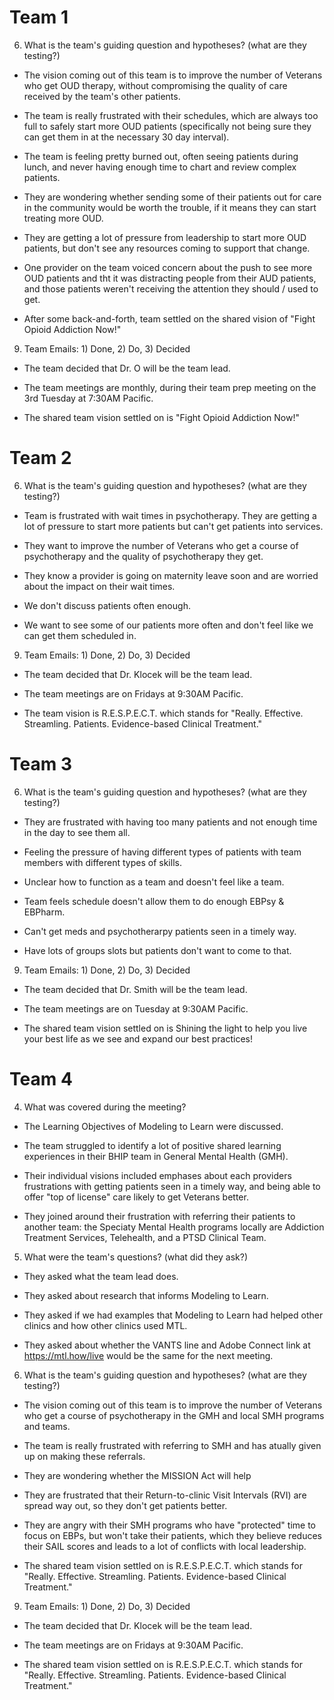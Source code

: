 # Team 1
6. What is the team's guiding question and hypotheses? (what are they testing?)

- The vision coming out of this team is to improve the number of Veterans who get OUD therapy, without compromising the quality of care received by the team's other patients.

- The team is really frustrated with their schedules, which are always too full to safely start more OUD patients (specifically not being sure they can get them in at the necessary 30 day interval). 

- The team is feeling pretty burned out, often seeing patients during lunch, and never having enough time to chart and review complex patients.

- They are wondering whether sending some of their patients out for care in the community would be worth the trouble, if it means they can start treating more OUD.

- They are getting a lot of pressure from leadership to start more OUD patients, but don't see any resources coming to support that change.

- One provider on the team voiced concern about the push to see more OUD patients and tht it was distracting people from their AUD patients, and those patients weren't receiving the attention they should / used to get.

- After some back-and-forth, team settled on the shared vision of "Fight Opioid Addiction Now!"

 

9. Team Emails: 1) Done, 2) Do, 3) Decided

- The team decided that Dr. O will be the team lead.

- The team meetings are monthly, during their team prep meeting on the 3rd Tuesday at 7:30AM Pacific.

- The shared team vision settled on is "Fight Opioid Addiction Now!"



# Team 2
6. What is the team's guiding question and hypotheses? (what are they testing?)

- Team is frustrated with wait times in psychotherapy. They are getting a lot of pressure to start more patients but can't get patients into services.

- They want to improve the number of Veterans who get a course of psychotherapy and the quality of psychotherapy they get.

- They know a provider is going on maternity leave soon and are worried about the impact on their wait times.

- We don't discuss patients often enough.

- We want to see some of our patients more often and don't feel like we can get them scheduled in.

 

9. Team Emails: 1) Done, 2) Do, 3) Decided

- The team decided that Dr. Klocek will be the team lead.

- The team meetings are on Fridays at 9:30AM Pacific.

- The team vision is R.E.S.P.E.C.T. which stands for "Really. Effective. Streamling. Patients. Evidence-based Clinical Treatment."




# Team 3
6. What is the team's guiding question and hypotheses? (what are they testing?)

- They are frustrated with having too many patients and not enough time in the day to see them all.

- Feeling the pressure of having different types of patients with team members with different types of skills. 

- Unclear how to function as a team and doesn't feel like a team.

- Team feels schedule doesn't allow them to do enough EBPsy & EBPharm.

- Can't get meds and psychotherarpy patients seen in a timely way.

- Have lots of groups slots but patients don't want to come to that.


9. Team Emails: 1) Done, 2) Do, 3) Decided

- The team decided that Dr. Smith will be the team lead.

- The team meetings are on Tuesday at 9:30AM Pacific.

- The shared team vision settled on is Shining the light to help you live your best life as we see and expand our best practices!

# Team 4

4. What was covered during the meeting?

- The Learning Objectives of Modeling to Learn were discussed.

- The team struggled to identify a lot of positive shared learning experiences in their BHIP team in General Mental Health (GMH).

- Their individual visions included emphases about each providers frustrations with getting patients seen in a timely way, and being able to offer "top of license" care likely to get Veterans better.

- They joined around their frustration with referring their patients to another team: the Speciaty Mental Health programs locally are Addiction Treatment Services, Telehealth, and a PTSD Clinical Team.

 

5. What were the team's questions? (what did they ask?)

- They asked what the team lead does.

- They asked about research that informs Modeling to Learn.

- They asked if we had examples that Modeling to Learn had helped other clinics and how other clinics used MTL.

- They asked about whether the VANTS line and Adobe Connect link at https://mtl.how/live would be the same for the next meeting.

 

6. What is the team's guiding question and hypotheses? (what are they testing?)

- The vision coming out of this team is to improve the number of Veterans who get a course of psychotherapy in the GMH and local SMH programs and teams.

- The team is really frustrated with referring to SMH and has atually given up on making these referrals. 

- They are wondering whether the MISSION Act will help

- They are frustrated that their Return-to-clinic Visit Intervals (RVI) are spread way out, so they don't get patients better.

- They are angry with their SMH programs who have "protected" time to focus on EBPs, but won't take their patients, which they believe reduces their SAIL scores and leads to a lot of conflicts with local leadership.

 - The shared team vision settled on is R.E.S.P.E.C.T. which stands for "Really. Effective. Streamling. Patients. Evidence-based Clinical Treatment."

9. Team Emails: 1) Done, 2) Do, 3) Decided

- The team decided that Dr. Klocek will be the team lead.

- The team meetings are on Fridays at 9:30AM Pacific.

 - The shared team vision settled on is R.E.S.P.E.C.T. which stands for "Really. Effective. Streamling. Patients. Evidence-based Clinical Treatment."

 
